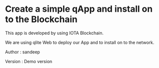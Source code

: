 # Create a simple qApp and install on to the Blockchain

This app is developed by using IOTA Blockchain. 

We are using qlite Web to deploy our App and to install on to the network.



Author : sandeep

Version : Demo version
